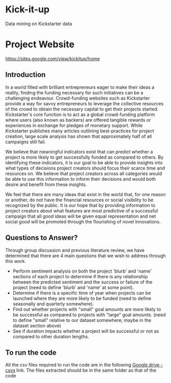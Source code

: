 # Kick-it-up
Data mining on Kickstarter data

# Project Website
https://sites.google.com/view/kickitup/home

## Introduction
In a world filled with brilliant entrepreneurs eager to make their ideas a reality, finding the funding necessary for such initiatives can be a challenging endeavour. Crowd-funding websites such as Kickstarter provide a way for savvy entrepreneurs to leverage the collective resources of the crowd to obtain the necessary capital to get their projects started. Kickstarter's core function is to act as a global crowd-funding platform where users (also known as backers) are offered tangible rewards or experiences in exchange for pledges of monetary support. While Kickstarter publishes many articles outlining best-practices for project creation, large scale analysis has shown that approximately half of all campaigns still fail.

We believe that meaningful indicators exist that can predict whether a project is more likely to get successfully funded as compared to others. By identifying these indicators, it is our goal to be able to provide insights into what types of decisions project creators should focus their scarce time and resources on. We believe that project creators across all categories would be able to use this information to inform their decisions and would both desire and benefit from these insights. 

We feel that there are many ideas that exist in the world that, for one reason or another, do not have the financial resources or social visibility to be recognized by the public. It is our hope that by providing information to project creators about what features are most predictive of a successful campaign that all good ideas will be given equal representation and net social good will be promoted through the flourishing of novel innovations. 

## Questions to Answer?
Through group discussion and previous literature review, we have determined that there are 4 main questions that we wish to address through this work. 
* Perform sentiment analysis on both the project 'blurb' and 'name' sections of each project to determine if there is any relationship between the predicted sentiment and the success or failure of the project (need to define 'blurb' and 'name' at some point). 
* Determine if there is a specific time of year when projects can be launched where they are more likely to be funded (need to define seasonally and quarterly somewhere). 
* Find out whether projects with "small" goal amounts are more likely to be successful as compared to projects with "large" goal amounts. (need to define "small" relative to our dataset somewhere; maybe in the dataset section above)
* See if duration impacts whether a project will be successful or not as compared to other duration lengths. 
## To run the code
All the csv files required to run the code are in the following
[Google drive - csvs](https://drive.google.com/file/d/1PG1ZG7ye1I1Q20npMgH-UQP4PccTQ_w6/view?usp=sharing) link. The files extracted should be in the same folder as that of the code
